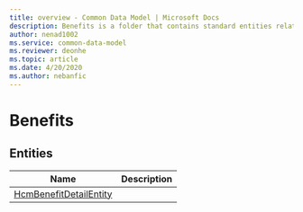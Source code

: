 ```yaml
---
title: overview - Common Data Model | Microsoft Docs
description: Benefits is a folder that contains standard entities related to the Common Data Model.
author: nenad1002
ms.service: common-data-model
ms.reviewer: deonhe
ms.topic: article
ms.date: 4/20/2020
ms.author: nebanfic
---
```


# Benefits


## Entities

|Name|Description|
|---|---|
|[HcmBenefitDetailEntity](HcmBenefitDetailEntity.md)||
